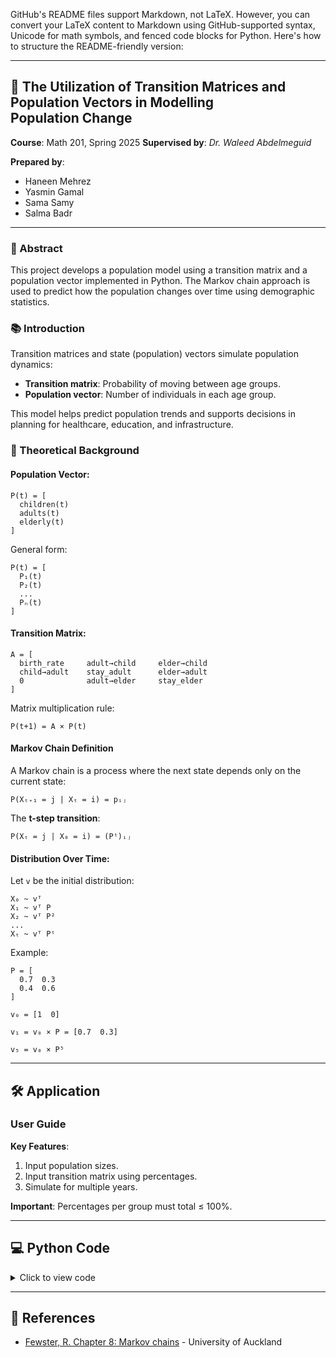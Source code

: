 GitHub's README files support Markdown, not LaTeX. However, you can convert your LaTeX content to Markdown using GitHub-supported syntax, Unicode for math symbols, and fenced code blocks for Python. Here's how to structure the README-friendly version:

---

## 📘 **The Utilization of Transition Matrices and Population Vectors in Modelling Population Change**

**Course**: Math 201, Spring 2025
**Supervised by**: *Dr. Waleed Abdelmeguid*

**Prepared by**:

* Haneen Mehrez
* Yasmin Gamal
* Sama Samy
* Salma Badr

---

### 📄 Abstract

This project develops a population model using a transition matrix and a population vector implemented in Python. The Markov chain approach is used to predict how the population changes over time using demographic statistics.

### 📚 Introduction

Transition matrices and state (population) vectors simulate population dynamics:

* **Transition matrix**: Probability of moving between age groups.
* **Population vector**: Number of individuals in each age group.

This model helps predict population trends and supports decisions in planning for healthcare, education, and infrastructure.

### 📐 Theoretical Background

#### Population Vector:

```
P(t) = [
  children(t)
  adults(t)
  elderly(t)
]
```

General form:

```
P(t) = [
  P₁(t)
  P₂(t)
  ...
  Pₙ(t)
]
```

#### Transition Matrix:

```
A = [
  birth_rate     adult→child     elder→child
  child→adult    stay_adult      elder→adult
  0              adult→elder     stay_elder
]
```

Matrix multiplication rule:

```
P(t+1) = A × P(t)
```

#### Markov Chain Definition

A Markov chain is a process where the next state depends only on the current state:

```
P(Xₜ₊₁ = j | Xₜ = i) = pᵢⱼ
```

The **t-step transition**:

```
P(Xₜ = j | X₀ = i) = (Pᵗ)ᵢⱼ
```

#### Distribution Over Time:

Let `v` be the initial distribution:

```
X₀ ~ vᵀ
X₁ ~ vᵀ P
X₂ ~ vᵀ P²
...
Xₜ ~ vᵀ Pᵗ
```

Example:

```
P = [
  0.7  0.3
  0.4  0.6
]

v₀ = [1  0]

v₁ = v₀ × P = [0.7  0.3]

v₅ = v₀ × P⁵
```

---

## 🛠️ Application

### User Guide

**Key Features**:

1. Input population sizes.
2. Input transition matrix using percentages.
3. Simulate for multiple years.

**Important**: Percentages per group must total ≤ 100%.

---

## 💻 Python Code

<details>
<summary>Click to view code</summary>

```python
import numpy as np

def get_population_vector():
    print("Enter initial population sizes:")
    children = float(input("Children: "))
    adults = float(input("Adults: "))
    elderly = float(input("Elderly: "))
    return np.array([children, adults, elderly])

def get_transition_matrix():
    print("Enter transition matrix (as percentages, 0-100):")
    matrix = np.zeros((3, 3))
    for j in range(3):
        for i in range(3):
            matrix[i, j] = float(input(f"From group {j} to group {i}: ")) / 100
    return matrix

def simulate_population(initial_pop, trans_matrix, steps):
    pop = initial_pop.copy()
    for t in range(steps):
        pop = np.dot(trans_matrix, pop)
        print(f"Year {t+1}: {pop}")
    return pop

def main():
    print("Markov Chain Population Model")
    pop_vector = get_population_vector()
    trans_matrix = get_transition_matrix()
    steps = int(input("Years to simulate: "))
    simulate_population(pop_vector, trans_matrix, steps)

if __name__ == "__main__":
    main()
```

</details>

---

## 📎 References

* [Fewster, R. Chapter 8: Markov chains](https://www.stat.auckland.ac.nz/~fewster/325/notes/ch8.pdf) - University of Auckland
